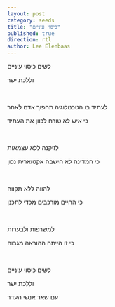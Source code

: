 ```yaml
---
layout: post
category: seeds
title: "כיסוי עיניים"
published: true
direction: rtl
author: Lee Elenbaas
---
```


לשים כיסוי עיניים

וללכת ישר

<br>

לעתיד בו הטכנולוגיה תהפוך אדם לאחר

כי איש לא טורח לכוון את העתיד

<br>

לזיקנה ללא עצמאות

כי המדינה לא חישבה אקטוארית נכון

<br>

להווה ללא תקווה

כי החיים מורכבים מכדי לתכנן

<br>

למשרפות ולבערות

כי זו הייתה ההוראה מגבוה

<br>

לשים כיסוי עיניים

וללכת ישר

עם שאר אנשי העדר
